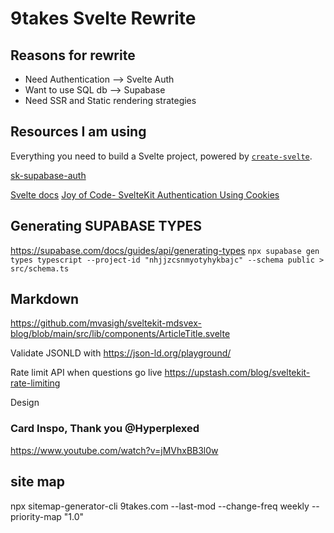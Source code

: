 # 9takes Svelte Rewrite

## Reasons for rewrite

- Need Authentication --> Svelte Auth
- Want to use SQL db --> Supabase
- Need SSR and Static rendering strategies

## Resources I am using

Everything you need to build a Svelte project, powered by [`create-svelte`](https://github.com/sveltejs/kit/tree/master/packages/create-svelte).

[sk-supabase-auth](https://github.com/huntabyte/sk-supabase-auth)

[Svelte docs](https://kit.svelte.dev/docs/project-structure)
[Joy of Code- SvelteKit Authentication Using Cookies](https://www.youtube.com/watch?v=E3VG-dLCRUk)

## Generating SUPABASE TYPES

<https://supabase.com/docs/guides/api/generating-types>
`npx supabase gen types typescript --project-id "nhjjzcsnmyotyhykbajc" --schema public > src/schema.ts`

## Markdown

<https://github.com/mvasigh/sveltekit-mdsvex-blog/blob/main/src/lib/components/ArticleTitle.svelte>

Validate JSONLD with <https://json-ld.org/playground/>

Rate limit API when questions go live
<https://upstash.com/blog/sveltekit-rate-limiting>

Design

### Card Inspo, Thank you @Hyperplexed
<https://www.youtube.com/watch?v=jMVhxBB3l0w>


## site map
npx sitemap-generator-cli 9takes.com --last-mod --change-freq weekly --priority-map "1.0"